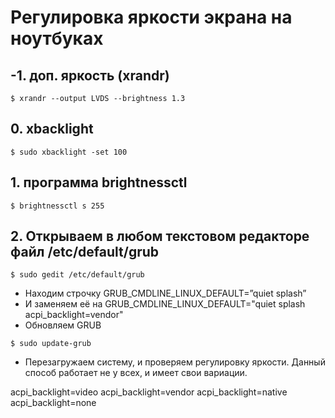 # Регулировка яркости экрана на ноутбуках

## -1. доп. яркость (xrandr)
```
$ xrandr --output LVDS --brightness 1.3
```

## 0. xbacklight
```
$ sudo xbacklight -set 100
```

## 1. программа brightnessctl
```
$ brightnessctl s 255
```

## 2. Открываем в любом текстовом редакторе файл /etc/default/grub
```
$ sudo gedit /etc/default/grub
```
- Находим строчку GRUB_CMDLINE_LINUX_DEFAULT=”quiet splash”
- И заменяем её на GRUB_CMDLINE_LINUX_DEFAULT="quiet splash acpi_backlight=vendor"
- Обновляем GRUB
```
$ sudo update-grub
```
- Перезагружаем систему, и проверяем регулировку яркости.
Данный способ работает не у всех, и имеет свои вариации.

acpi_backlight=video
acpi_backlight=vendor
acpi_backlight=native
acpi_backlight=none